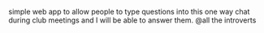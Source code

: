 simple web app to allow people to type questions into this one way chat during club meetings and I will be able to answer them. 
@all the introverts